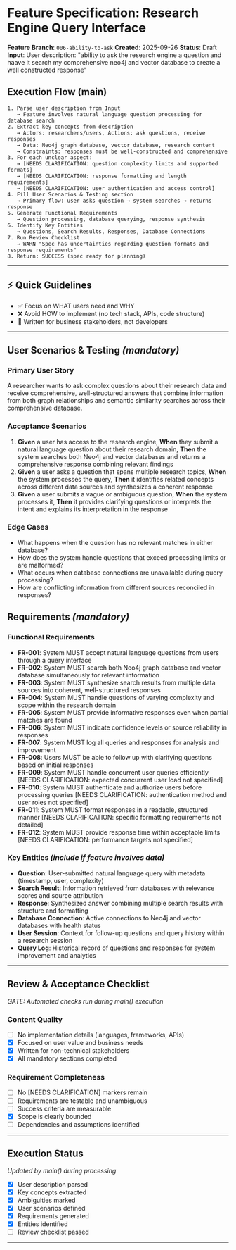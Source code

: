# Feature Specification: Research Engine Query Interface

**Feature Branch**: `006-ability-to-ask`
**Created**: 2025-09-26
**Status**: Draft
**Input**: User description: "ability to ask the research engine a question and haave it search my comprehensive neo4j and vector database to create a well constructed response"

## Execution Flow (main)
```
1. Parse user description from Input
   → Feature involves natural language question processing for database search
2. Extract key concepts from description
   → Actors: researchers/users, Actions: ask questions, receive responses
   → Data: Neo4j graph database, vector database, research content
   → Constraints: responses must be well-constructed and comprehensive
3. For each unclear aspect:
   → [NEEDS CLARIFICATION: question complexity limits and supported formats]
   → [NEEDS CLARIFICATION: response formatting and length requirements]
   → [NEEDS CLARIFICATION: user authentication and access control]
4. Fill User Scenarios & Testing section
   → Primary flow: user asks question → system searches → returns response
5. Generate Functional Requirements
   → Question processing, database querying, response synthesis
6. Identify Key Entities
   → Questions, Search Results, Responses, Database Connections
7. Run Review Checklist
   → WARN "Spec has uncertainties regarding question formats and response requirements"
8. Return: SUCCESS (spec ready for planning)
```

---

## ⚡ Quick Guidelines
- ✅ Focus on WHAT users need and WHY
- ❌ Avoid HOW to implement (no tech stack, APIs, code structure)
- 👥 Written for business stakeholders, not developers

---

## User Scenarios & Testing *(mandatory)*

### Primary User Story
A researcher wants to ask complex questions about their research data and receive comprehensive, well-structured answers that combine information from both graph relationships and semantic similarity searches across their comprehensive database.

### Acceptance Scenarios
1. **Given** a user has access to the research engine, **When** they submit a natural language question about their research domain, **Then** the system searches both Neo4j and vector databases and returns a comprehensive response combining relevant findings
2. **Given** a user asks a question that spans multiple research topics, **When** the system processes the query, **Then** it identifies related concepts across different data sources and synthesizes a coherent response
3. **Given** a user submits a vague or ambiguous question, **When** the system processes it, **Then** it provides clarifying questions or interprets the intent and explains its interpretation in the response

### Edge Cases
- What happens when the question has no relevant matches in either database?
- How does the system handle questions that exceed processing limits or are malformed?
- What occurs when database connections are unavailable during query processing?
- How are conflicting information from different sources reconciled in responses?

## Requirements *(mandatory)*

### Functional Requirements
- **FR-001**: System MUST accept natural language questions from users through a query interface
- **FR-002**: System MUST search both Neo4j graph database and vector database simultaneously for relevant information
- **FR-003**: System MUST synthesize search results from multiple data sources into coherent, well-structured responses
- **FR-004**: System MUST handle questions of varying complexity and scope within the research domain
- **FR-005**: System MUST provide informative responses even when partial matches are found
- **FR-006**: System MUST indicate confidence levels or source reliability in responses
- **FR-007**: System MUST log all queries and responses for analysis and improvement
- **FR-008**: Users MUST be able to follow up with clarifying questions based on initial responses
- **FR-009**: System MUST handle concurrent user queries efficiently [NEEDS CLARIFICATION: expected concurrent user load not specified]
- **FR-010**: System MUST authenticate and authorize users before processing queries [NEEDS CLARIFICATION: authentication method and user roles not specified]
- **FR-011**: System MUST format responses in a readable, structured manner [NEEDS CLARIFICATION: specific formatting requirements not detailed]
- **FR-012**: System MUST provide response time within acceptable limits [NEEDS CLARIFICATION: performance targets not specified]

### Key Entities *(include if feature involves data)*
- **Question**: User-submitted natural language query with metadata (timestamp, user, complexity)
- **Search Result**: Information retrieved from databases with relevance scores and source attribution
- **Response**: Synthesized answer combining multiple search results with structure and formatting
- **Database Connection**: Active connections to Neo4j and vector databases with health status
- **User Session**: Context for follow-up questions and query history within a research session
- **Query Log**: Historical record of questions and responses for system improvement and analytics

---

## Review & Acceptance Checklist
*GATE: Automated checks run during main() execution*

### Content Quality
- [ ] No implementation details (languages, frameworks, APIs)
- [x] Focused on user value and business needs
- [x] Written for non-technical stakeholders
- [x] All mandatory sections completed

### Requirement Completeness
- [ ] No [NEEDS CLARIFICATION] markers remain
- [ ] Requirements are testable and unambiguous
- [ ] Success criteria are measurable
- [x] Scope is clearly bounded
- [ ] Dependencies and assumptions identified

---

## Execution Status
*Updated by main() during processing*

- [x] User description parsed
- [x] Key concepts extracted
- [x] Ambiguities marked
- [x] User scenarios defined
- [x] Requirements generated
- [x] Entities identified
- [ ] Review checklist passed

---